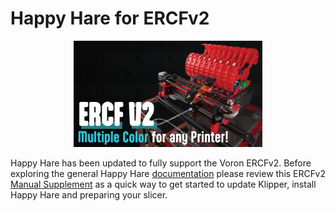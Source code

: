 # Happy Hare for ERCFv2

<p align=center><img src="/doc/ERCFv2.jpg" alt='ERCFv2' width='60%'></p>

Happy Hare has been updated to fully support the Voron ERCFv2.  Before exploring the general Happy Hare [documentation](/README.md) please review this ERCFv2 [Manual Supplement](/doc/ERCFv2_Firmware_Manual.pdf) as a quick way to get started to update Klipper, install Happy Hare and preparing your slicer.

